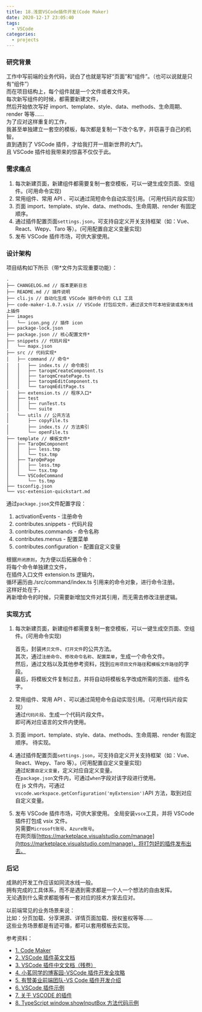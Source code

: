 ```yaml
---
title: 18.浅尝VSCode插件开发(Code Maker)
date: 2020-12-17 23:05:40
tags:
  - VSCode
categories:
  - projects
---
```


### 研究背景

工作中写前端的业务代码，说白了也就是写好“页面”和“组件”。（也可以说就是只有“组件”）  
而在项目结构上，每个组件就是一个文件或者文件夹。  
每次新写组件的时候，都需要新建文件，  
然后开始依次写好 import、template、style、data、methods、生命周期、render 等等……  
为了应对这样重复的工作，  
我甚至单独建立一套空的模板，每次都是复制一下改个名字，并窃喜于自己的机智。  
直到遇到了 VSCode 插件，才给我打开一扇新世界的大门。  
且 VSCode 插件给我带来的惊喜不仅仅于此。

<!-- more -->

### 需求痛点

1. 每次新建页面，新建组件都需要复制一套空模板，可以一键生成空页面、空组件。(可用命令实现)
2. 常用组件、常用 API 、可以通过简短命令自动实现引用。（可用代码片段实现）
3. 页面 import、template、style、data、methods、生命周期、render 有固定顺序。
4. 通过插件配置页面`settings.json`，可支持自定义开关支持框架（如：Vue、React、Wepy、Taro 等）。(可用配置自定义变量实现)
5. 发布 VSCode 插件市场，可供大家使用。

### 设计架构

项目结构如下所示（带\*文件为实现重要功能）：

```text
.
├── CHANGELOG.md // 版本更新日志
├── README.md // 插件说明
├── cli.js // 自动化生成 VSCode 插件命令的 CLI 工具
├── code-maker-1.0.7.vsix // VSCode 打包后文件，通过该文件可本地安装或发布线上插件
├── images
│   └── icon.png // 插件 icon
├── package-lock.json
├── package.json // 核心配置文件*
├── snippets // 代码片段*
│   └── mapx.json
├── src // 代码实现*
│   ├── command // 命令*
│   │   ├── index.ts // 命令索引
│   │   ├── taroqmCreateComponent.ts
│   │   ├── taroqmCreatePage.ts
│   │   ├── taroqmEditComponent.ts
│   │   └── taroqmEditPage.ts
│   ├── extension.ts // 程序入口*
│   ├── test
│   │   ├── runTest.ts
│   │   └── suite
│   └── utils // 公共方法
│       ├── copyFile.ts
│       ├── index.ts // 方法索引
│       └── openFile.ts
├── template // 模板文件*
│   ├── TaroQmComponent
│   │   ├── less.tmp
│   │   └── tsx.tmp
│   ├── TaroQmPage
│   │   ├── less.tmp
│   │   └── tsx.tmp
│   └── VSCodeCommand
│       └── ts.tmp
├── tsconfig.json
└── vsc-extension-quickstart.md
```

通过`package.json`文件配置字段：

1. activationEvents - 注册命令
2. contributes.snippets - 代码片段
3. contributes.commands - 命令名称
4. contributes.menus - 配置菜单
5. contributes.configuration - 配置自定义变量

根据`开闭原则`，为方便以后拓展命令：  
将每个命令单独建立文件，  
在插件入口文件 extension.ts 逻辑内，  
循环遍历由./src/command/index.ts 引用来的命令对象，进行命令注册。  
这样好处在于，  
再新增命令的时候，只需要新增加文件对其引用，而无需去修改注册逻辑。

### 实现方式

1. 每次新建页面，新建组件都需要复制一套空模板，可以一键生成空页面、空组件。(可用命令实现)

   首先，封装`拷贝文件`、`打开文件`的公共方法。  
   其次，通过`注册命令`、`修改命令名称`、`配置菜单`，生成一个命令文件。  
   然后，通过文档以及其他参考资料，找到`应用项目文件路径`和`模板文件路径`的字段。  
   最后，将模板文件复制过去，并将自动将模板名字改成所需的页面、组件名字。

2. 常用组件、常用 API 、可以通过简短命令自动实现引用。（可用代码片段实现）  
   通过`代码片段`、生成一个代码片段文件。  
   即可再对应语言的文件内使用。

3. 页面 import、template、style、data、methods、生命周期、render 有固定顺序。
   待实现。

4. 通过插件配置页面`settings.json`，可支持自定义开关支持框架（如：Vue、React、Wepy、Taro 等）。(可用配置自定义变量实现)  
   通过`配置自定义变量`，定义对应自定义变量。  
   在`package.json`文件内，可通过`when`字段对该字段进行使用。  
   在 js 文件内，可通过`vscode.workspace.getConfiguration('myExtension')`API 方法，取到对应自定义变量。

5. 发布 VSCode 插件市场，可供大家使用。
   全局安装`vsce`工具，并将 VSCode 插件打包成 vsix 文件。  
   另需要`Microsoft账号`、`Azure账号`。  
   在网页版[https://marketplace.visualstudio.com/manage](https://marketplace.visualstudio.com/manage)，将打包好的插件发布出去。

### 后记

成熟的开发工作应该如同流水线一般。  
拥有完成的工具体系，而不是遇到需求都是一个人一个想法的自由发挥。  
无论遇到什么需求都能够有一套对应的技术方案去应对。

以前端常见的业务场景来说：  
比如：分页加载、分享溯源、详情页面加载、授权鉴权等等……  
这些业务场景都是有迹可循，都可以套用模板去实现。

参考资料：

- [1. Code Maker](https://github.com/gengjian1203/code-maker)
- [2. VSCode 插件英文文档](https://code.visualstudio.com/api/references/vscode-api#window)
- [3. VSCode 插件中文文档（残卷）](https://liiked.github.io/VS-Code-Extension-Doc-ZH/#/api/README)
- [4. 小茗同学的博客园-VSCode 插件开发全攻略](https://www.cnblogs.com/liuxianan/p/vscode-plugin-overview.html)
- [5. 有赞美业前端团队-VS Code 插件开发介绍](https://segmentfault.com/a/1190000016641617)
- [6. VSCode 插件示例](https://github.com/microsoft/vscode-extension-samples)
- [7. 关于 VSCODE 的插件](https://blog.csdn.net/Viccj/article/details/125404437)
- [8. TypeScript window.showInputBox 方法代码示例](https://vimsky.com/examples/detail/typescript-ex-vscode-window-showInputBox-method.html)

